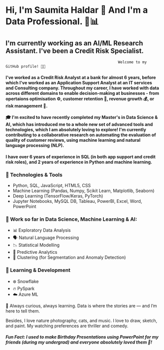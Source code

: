  # Hi, I'm Saumita Haldar 👋  And I'm a Data Professional.  💼📊
## I'm currently working as an AI/ML Research Assistant. I've been a Credit Risk Specialist. 

                                                       Welcome to my GitHub profile! 👩‍💻

####  I've worked as a Credit Risk Analyst at a bank for almost 6 years, before which I've worked as an Application Support Analyst at an IT services and Consulting company. Throughout my career, I have worked with data across different domains to enable decision-making at businesses - from opertaions optimisation ⚙️, customer retention 🤝, revenue growth 💰, or risk management 🚨. 
####  🎓 I'm excited to have recently completed my Master's in Data Science & AI, which has introduced me to a whole new set of advanced tools and technologies, which I am absolutely loving to explore! I'm currently contributing to a collaborative research on automating the evaluation of quality of customer reviews, using machine learning and natural language processing (NLP).
####  I have over 6 years of experience in SQL (in both app support and credit risk roles), and 2 years of experience in Python and machine learning.


### 🔧 Technologies & Tools
- Python, SQL, JavaScript, HTML5, CSS
- Machine Learning (Pandas, Numpy, Scikit Learn, Matplotlib, Seaborn)
- Deep Learning (TensorFlow/Keras, PyTorch)
- Jupyter Notebooks, MySQL DB, Tableau, PowerBI, Excel, Word, PowerPoint

### 📂 Work so far in Data Science, Machine Learning & AI:
- 📊 Exploratory Data Analysis
- 🗣️ Natural Language Processing
- 📉 Statistical Modelling
- 🔮 Predictive Analytics
- 🧩 Clustering (for Segmentation and Anomaly Detection)

### 🎯 Learning & Development
- ❄️ Snowflake
- 🔥 PySpark
- ☁️ Azure ML

🚀 Always curious, always learning. Data is where the stories are — and I’m here to tell them.


Besides, I love nature photography, cats, and music. I love to draw, sketch, and paint. My watching preferences are thriller and comedy.

##### Fun Fact: I used to make Birthday Presentations using PowerPoint for my friends (during my undergrad) and everyone absolutely loved them 💙!



